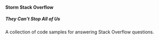 #### Storm Stack Overflow
##### They Can't Stop All of Us

A collection of code samples for answering Stack Overflow questions.
